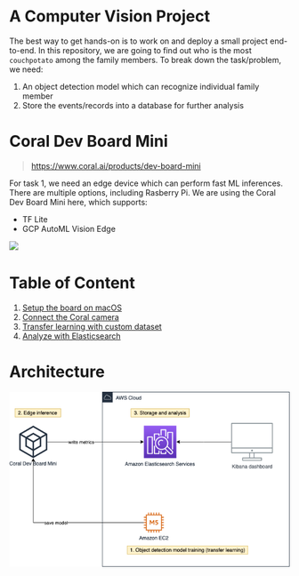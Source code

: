 # A Computer Vision Project
The best way to get hands-on is to work on and deploy a small project end-to-end. In this repository, we are going to find out who is the most `couchpotato` among the family members. To break down the task/problem, we need:
1. An object detection model which can recognize individual family member
2. Store the events/records into a database for further analysis

# Coral Dev Board Mini
> https://www.coral.ai/products/dev-board-mini

For task 1, we need an edge device which can perform fast ML inferences. There are multiple options, including Rasberry Pi. We are using the Coral Dev Board Mini here, which supports:

* TF Lite
* GCP AutoML Vision Edge

<img src="https://lh3.googleusercontent.com/de13WbQfoPiZcW_LZ9amfTTw3sIExVAk19BYsXIt9GLNWADq9EWUpkE8RTA5wiEIthLc3cUM0jsTpiafYG0Gu7-sDWZN5ZzdPBaeyg=w2000-rw">

# Table of Content
1. [Setup the board on macOS](01_setup.md)
2. [Connect the Coral camera](02_camera.md)
3. [Transfer learning with custom dataset](03_transfer_learning.md)
4. [Analyze with Elasticsearch](04_analyse_elasticsearch.md)

# Architecture
![couchpotato](img/couchpotato.png)